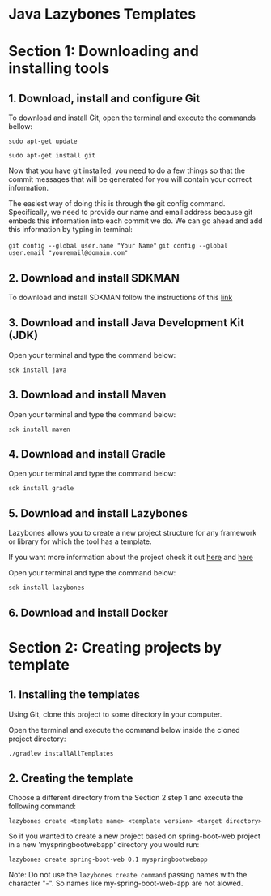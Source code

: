 # Java Lazybones Templates

# Section 1: Downloading and installing tools

## 1. Download, install and configure Git

To download and install Git, open the terminal and execute the commands bellow:

`sudo apt-get update`

`sudo apt-get install git`

Now that you have git installed, you need to do a few things so that the commit messages that will be generated for you will contain your correct information.

The easiest way of doing this is through the git config command. Specifically, we need to provide our name and email address because git embeds this information into each commit we do. We can go ahead and add this information by typing in terminal:

`git config --global user.name "Your Name"`
`git config --global user.email "youremail@domain.com"`

## 2. Download and install SDKMAN

To download and install SDKMAN follow the instructions of this [link](http://sdkman.io/install.html)

## 3. Download and install Java Development Kit (JDK)

Open your terminal and type the command below:

`sdk install java`

## 3. Download and install Maven

Open your terminal and type the command below:

`sdk install maven`

## 4. Download and install Gradle

Open your terminal and type the command below:

`sdk install gradle`

## 5. Download and install Lazybones

Lazybones allows you to create a new project structure for any framework or library for which the tool has a template. 

If you want more information about the project check it out [here](https://github.com/pledbrook/lazybones/) and [here](https://github.com/pledbrook/lazybones/wiki/Template-developers-guide)

Open your terminal and type the command below:

`sdk install lazybones`

## 6. Download and install Docker

# Section 2: Creating projects by template

## 1. Installing the templates 

Using Git, clone this project to some directory in your computer.

Open the terminal and execute the command below inside the cloned  project directory:

`./gradlew installAllTemplates`

## 2. Creating the template

Choose a different directory from the Section 2 step 1 and execute the following command:

`lazybones create <template name> <template version> <target directory>`

So if you wanted to create a new project based on spring-boot-web project in a new 'myspringbootwebapp' directory you would run:

`lazybones create spring-boot-web 0.1 myspringbootwebapp`

Note: Do not use the `lazybones create command` passing names with the character "-". So names like my-spring-boot-web-app are not alowed.
